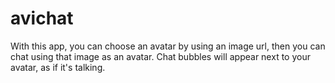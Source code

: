 # avichat

With this app, you can choose an avatar by using an image url, then you can chat using that image as an avatar. Chat bubbles will appear next to your avatar, as if it's talking. 
